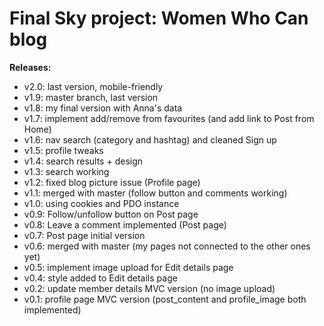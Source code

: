 # Final Sky project: Women Who Can blog

**Releases:**
- v2.0: last version, mobile-friendly
- v1.9: master branch, last version
- v1.8: my final version with Anna's data
- v1.7: implement add/remove from favourites (and add link to Post from Home)
- v1.6: nav search (category and hashtag) and cleaned Sign up
- v1.5: profile tweaks
- v1.4: search results + design
- v1.3: search working
- v1.2: fixed blog picture issue (Profile page)
- v1.1: merged with master (follow button and comments working)
- v1.0: using cookies and PDO instance
- v0.9: Follow/unfollow button on Post page
- v0.8: Leave a comment implemented (Post page)
- v0.7: Post page initial version
- v0.6: merged with master (my pages not connected to the other ones yet)
- v0.5: implement image upload for Edit details page
- v0.4: style added to Edit details page
- v0.2: update member details MVC version (no image upload)
- v0.1: profile page MVC version (post_content and profile_image both implemented)
